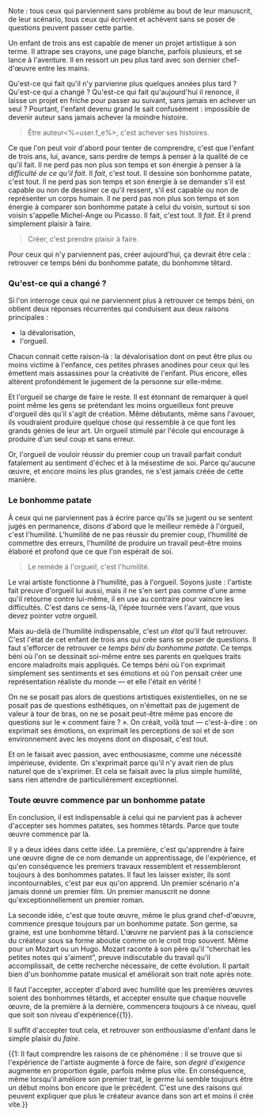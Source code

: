 <!-- Page: #637 Le temps béni du bonhomme patate -->

<div class='small'>Note : tous ceux qui parviennent sans problème au bout de leur manuscrit, de leur scénario, tous ceux qui écrivent et achèvent sans se poser de questions peuvent passer cette partie.</div>

Un enfant de trois ans est capable de mener un projet artistique à son terme. Il attrape ses crayons, une page blanche, parfois plusieurs, et se lance à l'aventure. Il en ressort un peu plus tard avec son dernier chef-d'œuvre entre les mains.

Qu'est-ce qui fait qu'il n'y parvienne plus quelques années plus tard ? Qu'est-ce qui a changé ? Qu'est-ce qui fait qu'aujourd'hui il renonce, il laisse un projet en friche pour passer au suivant, sans jamais en achever un seul ? Pourtant, l'enfant devenu grand le sait confusément : impossible de devenir auteur sans jamais achever la moindre histoire.

> Être auteur<%=user.f_e%>, c'est achever ses histoires.

Ce que l'on peut voir d'abord pour tenter de comprendre, c'est que l'enfant de trois ans, lui, avance, sans perdre de temps à penser à la qualité de ce qu'il fait. Il ne perd pas non plus son temps et son énergie à penser à la *difficulté de ce qu'il fait*. Il *fait*, c'est tout. Il dessine son bonhomme patate, c'est tout. Il ne perd pas son temps et son énergie à se demander s'il est capable ou non de dessiner ce qu'il ressent, s'il est capable ou non de représenter un corps humain. Il ne perd pas non plus son temps et son énergie à comparer son bonhomme patate à celui du voisin, surtout si son voisin s'appelle Michel-Ange ou Picasso. Il fait, c'est tout. Il *fait*. Et il prend simplement plaisir à faire.

> Créer, c'est prendre plaisir à faire.

Pour ceux qui n'y parviennent pas, créer aujourd'hui, ça devrait être cela : retrouver ce temps béni du bonhomme patate, du bonhomme têtard.

### Qu'est-ce qui a changé ?

Si l'on interroge ceux qui ne parviennent plus à retrouver ce temps béni, on obtient deux réponses récurrentes qui conduisent aux deux raisons principales :

* la dévalorisation,
* l'orgueil.

Chacun connait cette raison-là : la dévalorisation dont on peut être plus ou moins victime à l'enfance, ces petites phrases anodines pour ceux qui les émettent mais assassines pour la créativité de l'enfant. Plus encore, elles altèrent profondément le jugement de la personne sur elle-même.

Et l'orgueil se charge de faire le reste. Il est étonnant de remarquer à quel point même les gens se prétendant les moins orgueilleux font preuve d'orgueil dès qu'il s'agit de création. Même débutants, même sans l'avouer, ils voudraient produire quelque chose qui ressemble à ce que font les grands génies de leur art. Un orgueil stimulé par l'école qui encourage à produire d'un seul coup et sans erreur.

Or, l'orgueil de vouloir réussir du premier coup un travail parfait conduit fatalement au sentiment d'échec et à la mésestime de soi. Parce qu'aucune œuvre, et encore moins les plus grandes, ne s'est jamais créée de cette manière.

### Le bonhomme patate

À ceux qui ne parviennent pas à écrire parce qu'ils se jugent ou se sentent jugés en permanence, disons d'abord que le meilleur remède à l'orgueil, c'est l'humilité. L'humilité de ne pas réussir du premier coup, l'humilité de commettre des erreurs, l'humilité de produire un travail peut-être moins élaboré et profond que ce que l'on espérait de soi. 

> Le remède à l'orgueil, c'est l'humilité.

Le vrai artiste fonctionne à l'humilité, pas à l'orgueil. Soyons juste : l'artiste fait preuve d'orgueil lui aussi, mais il ne s'en sert pas comme d'une arme qu'il retourne contre lui-même, il en use au contraire pour vaincre les difficultés. C'est dans ce sens-là, l'épée tournée vers l'avant, que vous devez pointer votre orgueil.

Mais au-delà de l'humilité indispensable, c'est *un état* qu'il faut retrouver. C'est l'état de cet enfant de trois ans qui crée sans se poser de questions. Il faut s'efforcer de retrouver ce *temps béni du bonhomme patate*. Ce temps béni où l'on se dessinait soi-même entre ses parents en quelques traits encore maladroits mais appliqués. Ce temps béni où l'on exprimait simplement ses sentiments et ses émotions et où l'on pensait créer une représentation réaliste du monde — et elle l'était en vérité ! 

On ne se posait pas alors de questions artistiques existentielles, on ne se posait pas de questions esthétiques, on n'émettait pas de jugement de valeur à tour de bras, on ne se posait peut-être même pas encore de questions sur le « comment faire ? ». On créait, voilà tout — c'est-à-dire : on exprimait ses émotions, on exprimait les perceptions de soi et de son environnement avec les moyens dont on disposait, c'est tout.

Et on le faisait avec passion, avec enthousiasme, comme une nécessité impérieuse, évidente. On s'exprimait parce qu'il n'y avait rien de plus naturel que de s'exprimer. Et cela se faisait avec la plus simple humilité, sans rien attendre de particulièrement exceptionnel.

### Toute œuvre commence par un bonhomme patate

En conclusion, il est indispensable à celui qui ne parvient pas à achever d'accepter ses hommes patates, ses hommes têtards. Parce que toute œuvre commence par là. 

Il y a deux idées dans cette idée. La première, c'est qu'apprendre à faire une œuvre digne de ce nom demande un apprentissage, de l'expérience, et qu'en conséquence les premiers travaux ressemblent et ressembleront toujours à des bonhommes patates. Il faut les laisser exister, ils sont incontournables, c'est par eux qu'on apprend. Un premier scénario n'a jamais donné un premier film. Un premier manuscrit ne donne qu'exceptionnellement un premier roman.

La seconde idée, c'est que toute œuvre, même le plus grand chef-d'œuvre, commence presque toujours par un bonhomme patate. Son germe, sa graine, est une bonhomme têtard. L'œuvre ne parvient pas à la conscience du créateur sous sa forme aboutie comme on le croit trop souvent. Même pour un Mozart ou un Hugo. Mozart raconte à son père qu'il “cherchait les petites notes qui s'aiment”, preuve indiscutable du travail qu'il accomplissait, de cette recherche nécessaire, de cette évolution. Il partait bien d'un bonhomme patate musical et améliorait son trait note après note.

Il faut l'accepter, accepter d'abord avec humilité que les premières œuvres soient des bonhommes têtards, et accepter ensuite que chaque nouvelle œuvre, de la première à la dernière, commencera toujours à ce niveau, quel que soit son niveau d'expérience{{1}}.

Il suffit d'accepter tout cela, et retrouver son enthousiasme d'enfant dans le simple plaisir du *faire*.

<!-- NOTES -->
{{1: Il faut comprendre les raisons de ce phénomène : il se trouve que si l'expérience de l'artiste augmente à force de faire, son <em>degré d'exigence</em> augmente en proportion égale, parfois même plus vite. En conséquence, même lorsqu'il améliore son premier trait, le germe lui semble toujours être un début moins bon encore que le précédent. C'est une des raisons qui peuvent expliquer que plus le créateur avance dans son art et moins il crée vite.}}
<!-- /NOTES -->